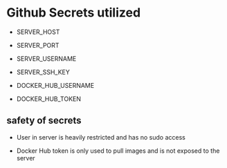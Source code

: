 
# Github Secrets utilized

- SERVER_HOST
- SERVER_PORT
- SERVER_USERNAME
- SERVER_SSH_KEY

- DOCKER_HUB_USERNAME
- DOCKER_HUB_TOKEN


## safety of secrets 

- User in server is heavily restricted and has no sudo access

- Docker Hub token is only used to pull images and is not exposed to the server
